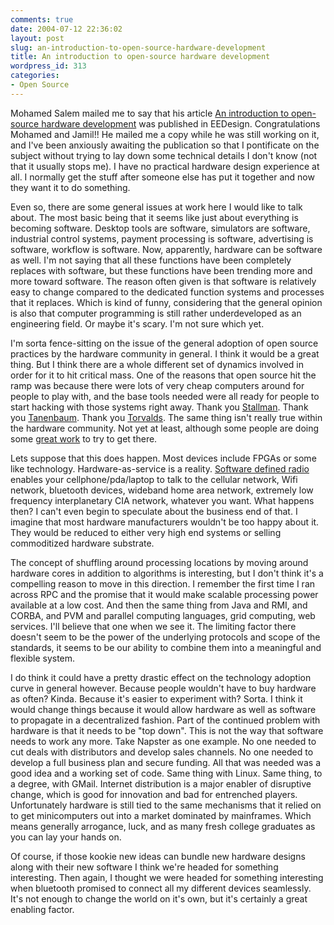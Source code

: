 ```yaml
---
comments: true
date: 2004-07-12 22:36:02
layout: post
slug: an-introduction-to-open-source-hardware-development
title: An introduction to open-source hardware development
wordpress_id: 313
categories:
- Open Source
---
```


Mohamed Salem mailed me to say that his article [An introduction to open-source hardware development](http://www.eedesign.com/article/showArticle.jhtml?articleId=22103383) was published in EEDesign. Congratulations Mohamed and Jamil!! He mailed me a copy while he was still working on it, and I've been anxiously awaiting the publication so that I pontificate on the subject without trying to lay down some technical details I don't know (not that it usually stops me). I have no practical hardware design experience at all. I normally get the stuff after someone else has put it together and now they want it to do something.

Even so, there are some general issues at work here I would like to talk about. The most basic being that it seems like just about everything is becoming software. Desktop tools are software, simulators are software, industrial control systems, payment processing is software, advertising is software, workflow is software. Now, apparently, hardware can be software as well. I'm not saying that all these functions have been completely replaces with software, but these functions have been trending more and more toward software. The reason often given is that software is relatively easy to change compared to the dedicated function systems and processes that it replaces. Which is kind of funny, considering that the general opinion is also that computer programming is still rather underdeveloped as an engineering field. Or maybe it's scary. I'm not sure which yet.

I'm sorta fence-sitting on the issue of the general adoption of open source practices by the hardware community in general. I think it would be a great thing. But I think there are a whole different set of dynamics involved in order for it to hit critical mass. One of the reasons that open source hit the ramp was because there were lots of very cheap computers around for people to play with, and the base tools needed were all ready for people to start hacking with those systems right away. Thank you [Stallman](http://www.stallman.org/). Thank you [Tanenbaum](http://www.cs.vu.nl/~ast/). Thank you [Torvalds](http://www.catb.org/~esr/faqs/linus/). The same thing isn't really true within the hardware community. Not yet at least, although some people are doing some [great work](http://www.opencollector.org/) to try to get there.

Lets suppose that this does happen. Most devices include FPGAs or some like technology. Hardware-as-service is a reality. [Software defined radio](http://www.sdrforum.org/) enables your cellphone/pda/laptop to talk to the cellular network, Wifi network, bluetooth devices, wideband home area network, extremely low frequency interplanetary CIA network, whatever you want. What happens then? I can't even begin to speculate about the business end of that. I imagine that most hardware manufacturers wouldn't be too happy about it. They would be reduced to either very high end systems or selling commoditized hardware substrate.

The concept of shuffling around processing locations by moving around hardware cores in addition to algorithms is interesting, but I don't think it's a compelling reason to move in this direction. I remember the first time I ran across RPC and the promise that it would make scalable processing power available at a low cost. And then the same thing from Java and RMI, and CORBA, and PVM and parallel computing languages, grid computing, web services. I'll believe that one when we see it. The limiting factor there doesn't seem to be the power of the underlying protocols and scope of the standards, it seems to be our ability to combine them into a meaningful and flexible system.

I do think it could have a pretty drastic effect on the technology adoption curve in general however. Because people wouldn't have to buy hardware as often? Kinda. Because it's easier to experiment with? Sorta. I think it would change things because it would allow hardware as well as software to propagate in a decentralized fashion. Part of the continued problem with hardware is that it needs to be "top down". This is not the way that software needs to work any more. Take Napster as one example. No one needed to cut deals with distributors and develop sales channels. No one needed to develop a full business plan and secure funding. All that was needed was a good idea and a working set of code. Same thing with Linux. Same thing, to a degree, with GMail. Internet distribution is a major enabler of disruptive change, which is good for innovation and bad for entrenched players. Unfortunately hardware is still tied to the same mechanisms that it relied on to get minicomputers out into a market dominated by mainframes. Which means generally arrogance, luck, and as many fresh college graduates as you can lay your hands on.

Of course, if those kookie new ideas can bundle new hardware designs along with their new software I think we're headed for something interesting. Then again, I thought we were headed for something interesting when bluetooth promised to connect all my different devices seamlessly. It's not enough to change the world on it's own, but it's certainly a great enabling factor.

